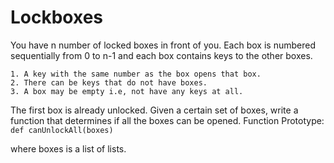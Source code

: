 # Lockboxes 
You have n number of locked boxes in front of you. Each box is numbered sequentially from 0 to n-1 and each box contains keys to the other boxes. 

    1. A key with the same number as the box opens that box.
    2. There can be keys that do not have boxes.
    3. A box may be empty i.e, not have any keys at all.

The first box is already unlocked. Given a certain set of boxes, write a function that  determines if all the boxes can be opened. Function Prototype: `def canUnlockAll(boxes)`

where boxes is a list of lists.